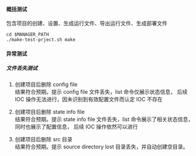 #### 概括测试

包含项目的创建、设置、生成运行文件、导出运行文件、生成部署文件

```shell
cd $MANAGER_PATH
./make-test-prject.sh make
```

#### 异常测试

##### 文件丢失测试

1. 创建项目后删除 config file   
   结果符合预期。提示 config file 文件丢失，list 命令仅展示状态信息，
   后续 IOC 操作无法进行，因未识别到有效配置文件而认定 IOC 不存在


2. 创建项目后删除 state info file   
   结果符合预期。提示 state info file 文件丢失，list 命令展示了相关状态信息，同时也展示了配置信息，
   后续 IOC 操作依然可以进行


3. 创建项目后删除 src 目录   
   结果符合预期。提示 source directory lost 目录丢失，并自动创建空目录。